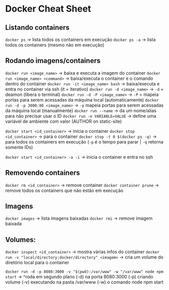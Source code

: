 # Docker Cheat Sheet

## Listando containers

`docker ps` -> lista todos os containers em execução
`docker ps -a` -> lista todos os containers (mesmo não em execução)

## Rodando imagens/containers

`docker run <image_name>` -> baixa e executa a imagem do container
`docker run <image_name> <command>` -> baixa/executa o container e o comando dentro do container
`docker run -it <image_name> bash` -> baixa/executa e entra no container via ssh (it = iterativo)
`docker run -d <image_name>` -> `-d` = deamon (libera o terminal)
`docker run -d -P <image_name>` -> `-P` = mapeia portas para serem acessadas da máquina local (automaticamente)
`docker run -d -p 3000:80 <image_name>` -> `-p` mapeia portas para serem acessadas da máquina local (manualmente)
`docker run --name` -> da um nome/alias para não precisar usar o ID
`docker run -e VARIABLE=VALUE` -> define uma variável de ambiente com valor (AUTHOR on static-site)

`docker start <id_container>` -> inicia o container
`docker stop <id_container>` -> para o container
`docker stop -t 0 $(docker ps -q)` -> para todos os containers em execução (`-p` é o tempo para parar | `-q` retorna somente IDs)

`docker start <id_container> -a -i` -> inicia o container e entra no ssh

## Removendo containers

`docker rm <id_container>` -> remove container
`docker container prune` -> remove todos os containers que não estão em execução

## Imagens

`docker images` -> lista imagens baixadas
`docker rmi` -> remove imagem baixada

## Volumes:

`docker inspect <id_container>` -> mostra várias infos do container
`docker run -v "local/directory:docker/directory" <imagem>` -> cria um volume do diretório local para o container

`docker run -d -p 8080:3000 -v "$(pwd):/var/www" -w "/var/www" node npm start` ->
^roda em segundo plano (-d) na porta 8080:3000 (-p) criando volume (-v) executando na pasta /var/www (-w) o comando node npm start